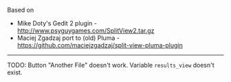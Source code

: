 Based on

- Mike Doty's Gedit 2 plugin - http://www.psyguygames.com/SplitView2.tar.gz
- Maciej Zgadzaj port to (old) Pluma - https://github.com/maciejzgadzaj/split-view-pluma-plugin

---

TODO: Button "Another File" doesn't work. Variable `results_view` doesn't exist.
